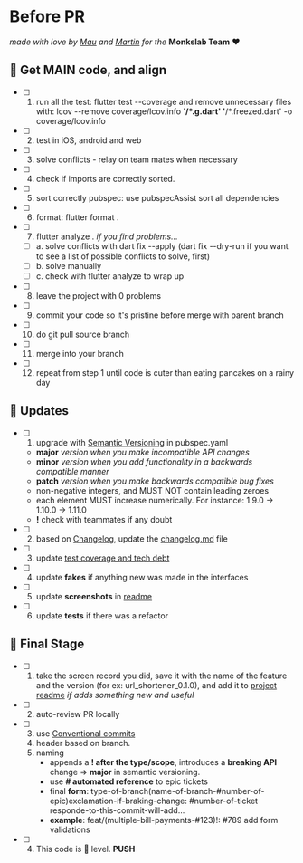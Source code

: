 # Before PR

_made with love by [Mau](https://github.com/maurodibert) and [Martin](https://github.com/mal2tin)  for the_ **Monkslab Team** ❤️

## 📲 Get MAIN code, and align

- [ ] 1. run all the test: flutter test --coverage and remove unnecessary files with: lcov --remove coverage/lcov.info '**/*.g.dart' '**/*.freezed.dart' -o coverage/lcov.info
- [ ] 2. test in iOS, android and web
- [ ] 3. solve conflicts - relay on team mates when necessary
- [ ] 4. check if imports are correctly sorted.
- [ ] 5. sort correctly pubspec: use pubspecAssist sort all dependencies
- [ ] 6. format: flutter format .
- [ ] 7. flutter analyze .
    _if you find problems..._
  - [ ] a. solve conflicts with dart fix --apply (dart fix --dry-run if you want to see a list of possible conflicts to solve, first)
  - [ ] b. solve manually
  - [ ] c. check with flutter analyze to wrap up
- [ ] 8. leave the project with 0 problems
- [ ] 9. commit your code so it's pristine before merge with parent branch
- [ ] 10. do git pull source branch
- [ ] 11. merge into your branch
- [ ] 12. repeat from step 1 until code is cuter than eating pancakes on a rainy day

## 🚀 Updates

- [ ] 1. upgrade with [Semantic Versioning](https://semver.org/) in pubspec.yaml
  - **major** _version when you make incompatible API changes_
  - **minor** _version when you add functionality in a backwards compatible manner_
  - **patch** _version when you make backwards compatible bug fixes_
  - non-negative integers, and MUST NOT contain leading zeroes
  - each element MUST increase numerically. For instance: 1.9.0 -> 1.10.0 -> 1.11.0
  - **!** check with teammates if any doubt
- [ ] 2. based on [Changelog](https://keepachangelog.com/en/1.0.0/), update the [changelog.md](./changelog.md) file
- [ ] 3. update [test coverage and tech debt](./tech_debt.md)
- [ ] 4. update **fakes** if anything new was made in the interfaces
- [ ] 5. update **screenshots** in [readme](../README.md)
- [ ] 6. update **tests** if there was a refactor

## 🎯 Final Stage

- [ ] 1. take the screen record you did, save it with the name of the feature and the version (for ex: url_shortener_0.1.0), and add it to [project readme](../README.md) _if adds something new and useful_
- [ ] 2. auto-review PR locally
- [ ] 3. use [Conventional commits](https://www.conventionalcommits.org/en/v1.0.0/)
    1. header based on branch.
    2. naming
        - appends a **! after the type/scope**, introduces a **breaking API** change => **major** in semantic versioning.
        - use **# automated reference** to epic tickets
        - final **form**: type-of-branch(name-of-branch-#number-of-epic)exclamation-if-braking-change: #number-of-ticket responde-to-this-commit-will-add...
        - **example**: feat/(multiple-bill-payments-#123)!: #789 add form validations
- [ ] 4. This code is 🥷  level. **PUSH**
